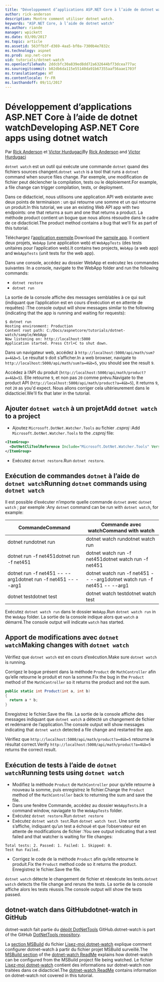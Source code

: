 ```yaml
---
title: "Développement d’applications ASP.NET Core à l’aide de dotnet watch"
author: rick-anderson
description: Montre comment utiliser dotnet watch.
keywords: "ASP.NET Core, à l’aide de dotnet watch"
ms.author: riande
manager: wpickett
ms.date: 03/09/2017
ms.topic: article
ms.assetid: 563ffb3f-d369-4aa5-bf0a-7300b4e7832c
ms.technology: aspnet
ms.prod: asp.net-core
uid: tutorials/dotnet-watch
ms.openlocfilehash: 2ddcbfc30a839ed8dd72a632644bf73dcea777ac
ms.sourcegitcommit: b02db6da115e55140da91b67355aaf56aae1703f
ms.translationtype: HT
ms.contentlocale: fr-FR
ms.lasthandoff: 09/11/2017
---
```

# <a name="developing-aspnet-core-apps-using-dotnet-watch"></a><span data-ttu-id="4af58-104">Développement d’applications ASP.NET Core à l’aide de dotnet watch</span><span class="sxs-lookup"><span data-stu-id="4af58-104">Developing ASP.NET Core apps using dotnet watch</span></span>


<span data-ttu-id="4af58-105">Par [Rick Anderson](https://twitter.com/RickAndMSFT) et [Victor Hurdugaci](https://twitter.com/victorhurdugaci)</span><span class="sxs-lookup"><span data-stu-id="4af58-105">By [Rick Anderson](https://twitter.com/RickAndMSFT) and [Victor Hurdugaci](https://twitter.com/victorhurdugaci)</span></span>

<span data-ttu-id="4af58-106">`dotnet watch` est un outil qui exécute une commande `dotnet` quand des fichiers sources changent.</span><span class="sxs-lookup"><span data-stu-id="4af58-106">`dotnet watch` is a tool that runs a `dotnet` command when source files change.</span></span> <span data-ttu-id="4af58-107">Par exemple, une modification de fichier peut déclencher la compilation, tests ou le déploiement.</span><span class="sxs-lookup"><span data-stu-id="4af58-107">For example, a file change can trigger compilation, tests, or deployment.</span></span>

<span data-ttu-id="4af58-108">Dans ce didacticiel, nous utilisons une application API web existante avec deux points de terminaison : un qui retourne une somme et un qui retourne un produit.</span><span class="sxs-lookup"><span data-stu-id="4af58-108">In this tutorial, we use an existing Web API app with two endpoints: one that returns a sum and one that returns a product.</span></span> <span data-ttu-id="4af58-109">La méthode product contient un bogue que nous allons résoudre dans le cadre de ce didacticiel.</span><span class="sxs-lookup"><span data-stu-id="4af58-109">The product method contains a bug that we'll fix as part of this tutorial.</span></span>

<span data-ttu-id="4af58-110">Téléchargez l’[application exemple](https://github.com/aspnet/Docs/tree/master/aspnetcore/tutorials/dotnet-watch/sample).</span><span class="sxs-lookup"><span data-stu-id="4af58-110">Download the [sample app](https://github.com/aspnet/Docs/tree/master/aspnetcore/tutorials/dotnet-watch/sample).</span></span> <span data-ttu-id="4af58-111">Il contient deux projets, `WebApp` (une application web) et `WebAppTests` (des tests unitaires pour l’application web).</span><span class="sxs-lookup"><span data-stu-id="4af58-111">It contains two projects, `WebApp` (a web app) and `WebAppTests` (unit tests for the web app).</span></span>

<span data-ttu-id="4af58-112">Dans une console, accédez au dossier WebApp et exécutez les commandes suivantes :</span><span class="sxs-lookup"><span data-stu-id="4af58-112">In a console, navigate to the WebApp folder and run the following commands:</span></span>

- `dotnet restore`
- `dotnet run`

<span data-ttu-id="4af58-113">La sortie de la console affiche des messages semblables à ce qui suit (indiquant que l’application est en cours d’exécution et en attente de requêtes) :</span><span class="sxs-lookup"><span data-stu-id="4af58-113">The console output will show messages similar to the following (indicating that the app is running and waiting for requests):</span></span>

```console
$ dotnet run
Hosting environment: Production
Content root path: C:/Docs/aspnetcore/tutorials/dotnet-watch/sample/WebApp
Now listening on: http://localhost:5000
Application started. Press Ctrl+C to shut down.
```

<span data-ttu-id="4af58-114">Dans un navigateur web, accédez à `http://localhost:5000/api/math/sum?a=4&b=5`. Le résultat `9` doit s’afficher.</span><span class="sxs-lookup"><span data-stu-id="4af58-114">In a web browser, navigate to `http://localhost:5000/api/math/sum?a=4&b=5`, you should see the result `9`.</span></span>

<span data-ttu-id="4af58-115">Accédez à l’API du produit (`http://localhost:5000/api/math/product?a=4&b=5`). Elle retourne `9`, et non pas `20` comme prévu.</span><span class="sxs-lookup"><span data-stu-id="4af58-115">Navigate to the product API (`http://localhost:5000/api/math/product?a=4&b=5`), it returns `9`, not `20` as you'd expect.</span></span> <span data-ttu-id="4af58-116">Nous allons corriger cela ultérieurement dans le didacticiel.</span><span class="sxs-lookup"><span data-stu-id="4af58-116">We'll fix that later in the tutorial.</span></span>

## <a name="add-dotnet-watch-to-a-project"></a><span data-ttu-id="4af58-117">Ajouter `dotnet watch` à un projet</span><span class="sxs-lookup"><span data-stu-id="4af58-117">Add `dotnet watch` to a project</span></span>

- <span data-ttu-id="4af58-118">Ajoutez `Microsoft.DotNet.Watcher.Tools` au fichier *.csproj* :</span><span class="sxs-lookup"><span data-stu-id="4af58-118">Add `Microsoft.DotNet.Watcher.Tools` to the *.csproj* file:</span></span>
 ```xml
 <ItemGroup>
   <DotNetCliToolReference Include="Microsoft.DotNet.Watcher.Tools" Version="2.0.0" />
 </ItemGroup> 
 ```

- <span data-ttu-id="4af58-119">Exécutez `dotnet restore`.</span><span class="sxs-lookup"><span data-stu-id="4af58-119">Run `dotnet restore`.</span></span>

## <a name="running-dotnet-commands-using-dotnet-watch"></a><span data-ttu-id="4af58-120">Exécution de commandes `dotnet` à l’aide de `dotnet watch`</span><span class="sxs-lookup"><span data-stu-id="4af58-120">Running `dotnet` commands using `dotnet watch`</span></span>

<span data-ttu-id="4af58-121">Il est possible d’exécuter n’importe quelle commande `dotnet` avec `dotnet watch` ; par exemple :</span><span class="sxs-lookup"><span data-stu-id="4af58-121">Any `dotnet` command can be run with `dotnet watch`, for example:</span></span>

| <span data-ttu-id="4af58-122">Commande</span><span class="sxs-lookup"><span data-stu-id="4af58-122">Command</span></span> | <span data-ttu-id="4af58-123">Commande avec watch</span><span class="sxs-lookup"><span data-stu-id="4af58-123">Command with watch</span></span> |
| ---- | ----- |
| <span data-ttu-id="4af58-124">dotnet run</span><span class="sxs-lookup"><span data-stu-id="4af58-124">dotnet run</span></span> | <span data-ttu-id="4af58-125">dotnet watch run</span><span class="sxs-lookup"><span data-stu-id="4af58-125">dotnet watch run</span></span> |
| <span data-ttu-id="4af58-126">dotnet run -f net451</span><span class="sxs-lookup"><span data-stu-id="4af58-126">dotnet run -f net451</span></span> | <span data-ttu-id="4af58-127">dotnet watch run -f net451</span><span class="sxs-lookup"><span data-stu-id="4af58-127">dotnet watch run -f net451</span></span> |
| <span data-ttu-id="4af58-128">dotnet run -f net451 -- --arg1</span><span class="sxs-lookup"><span data-stu-id="4af58-128">dotnet run -f net451 -- --arg1</span></span> | <span data-ttu-id="4af58-129">dotnet watch run -f net451 -- --arg1</span><span class="sxs-lookup"><span data-stu-id="4af58-129">dotnet watch run -f net451 -- --arg1</span></span> |
| <span data-ttu-id="4af58-130">dotnet test</span><span class="sxs-lookup"><span data-stu-id="4af58-130">dotnet test</span></span> | <span data-ttu-id="4af58-131">dotnet watch test</span><span class="sxs-lookup"><span data-stu-id="4af58-131">dotnet watch test</span></span> |

<span data-ttu-id="4af58-132">Exécutez `dotnet watch run` dans le dossier `WebApp`.</span><span class="sxs-lookup"><span data-stu-id="4af58-132">Run `dotnet watch run` in the `WebApp` folder.</span></span> <span data-ttu-id="4af58-133">La sortie de la console indique alors que `watch` a démarré.</span><span class="sxs-lookup"><span data-stu-id="4af58-133">The console output will indicate `watch` has started.</span></span>

## <a name="making-changes-with-dotnet-watch"></a><span data-ttu-id="4af58-134">Apport de modifications avec `dotnet watch`</span><span class="sxs-lookup"><span data-stu-id="4af58-134">Making changes with `dotnet watch`</span></span>

<span data-ttu-id="4af58-135">Vérifiez que `dotnet watch` est en cours d’exécution.</span><span class="sxs-lookup"><span data-stu-id="4af58-135">Make sure `dotnet watch` is running.</span></span>

<span data-ttu-id="4af58-136">Corrigez le bogue présent dans la méthode `Product` de `MathController` afin qu’elle retourne le produit et non la somme.</span><span class="sxs-lookup"><span data-stu-id="4af58-136">Fix the bug in the `Product` method of the `MathController` so it returns the product and not the sum.</span></span>

```csharp
public static int Product(int a, int b)
{
  return a * b;
} 
```

<span data-ttu-id="4af58-137">Enregistrez le fichier.</span><span class="sxs-lookup"><span data-stu-id="4af58-137">Save the file.</span></span> <span data-ttu-id="4af58-138">La sortie de la console affiche des messages indiquant que `dotnet watch` a détecté un changement de fichier et redémarré de l’application.</span><span class="sxs-lookup"><span data-stu-id="4af58-138">The console output will show messages indicating that `dotnet watch` detected a file change and restarted the app.</span></span>

<span data-ttu-id="4af58-139">Vérifiez que `http://localhost:5000/api/math/product?a=4&b=5` retourne le résultat correct.</span><span class="sxs-lookup"><span data-stu-id="4af58-139">Verify `http://localhost:5000/api/math/product?a=4&b=5` returns the correct result.</span></span>

## <a name="running-tests-using-dotnet-watch"></a><span data-ttu-id="4af58-140">Exécution de tests à l’aide de `dotnet watch`</span><span class="sxs-lookup"><span data-stu-id="4af58-140">Running tests using `dotnet watch`</span></span>

- <span data-ttu-id="4af58-141">Modifiez la méthode `Product` de `MathController` pour qu’elle retourne à nouveau la somme, puis enregistrez le fichier.</span><span class="sxs-lookup"><span data-stu-id="4af58-141">Change the `Product` method of the `MathController` back to returning the sum and save the file.</span></span>
- <span data-ttu-id="4af58-142">Dans une fenêtre Commande, accédez au dossier `WebAppTests`.</span><span class="sxs-lookup"><span data-stu-id="4af58-142">In a command window, naviagate to the `WebAppTests` folder.</span></span>
- <span data-ttu-id="4af58-143">Exécutez `dotnet restore`.</span><span class="sxs-lookup"><span data-stu-id="4af58-143">Run `dotnet restore`</span></span>
- <span data-ttu-id="4af58-144">Exécutez `dotnet watch test`.</span><span class="sxs-lookup"><span data-stu-id="4af58-144">Run `dotnet watch test`.</span></span> <span data-ttu-id="4af58-145">Une sortie s’affiche, indiquant qu’un test a échoué et que l’observateur est en attente de modifications de fichier :</span><span class="sxs-lookup"><span data-stu-id="4af58-145">You see output indicating that a test failed and that watcher is waiting for file changes:</span></span>

 ```console
 Total tests: 2. Passed: 1. Failed: 1. Skipped: 0.
 Test Run Failed.
  ```
- <span data-ttu-id="4af58-146">Corrigez le code de la méthode `Product` afin qu’elle retourne le produit.</span><span class="sxs-lookup"><span data-stu-id="4af58-146">Fix the `Product` method code so it returns the product.</span></span> <span data-ttu-id="4af58-147">Enregistrez le fichier.</span><span class="sxs-lookup"><span data-stu-id="4af58-147">Save the file.</span></span>

<span data-ttu-id="4af58-148">`dotnet watch` détecte le changement de fichier et réexécute les tests.</span><span class="sxs-lookup"><span data-stu-id="4af58-148">`dotnet watch` detects the file change and reruns the tests.</span></span> <span data-ttu-id="4af58-149">La sortie de la console affiche alors les tests réussis.</span><span class="sxs-lookup"><span data-stu-id="4af58-149">The console output will show the tests passed.</span></span>

## <a name="dotnet-watch-in-github"></a><span data-ttu-id="4af58-150">dotnet-watch dans GitHub</span><span class="sxs-lookup"><span data-stu-id="4af58-150">dotnet-watch in GitHub</span></span>

<span data-ttu-id="4af58-151">dotnet-watch fait partie du [dépôt DotNetTools](https://github.com/aspnet/DotNetTools/tree/dev/src/Microsoft.DotNet.Watcher.Tools) GitHub.</span><span class="sxs-lookup"><span data-stu-id="4af58-151">dotnet-watch is part of the GitHub [DotNetTools repository](https://github.com/aspnet/DotNetTools/tree/dev/src/Microsoft.DotNet.Watcher.Tools).</span></span>

<span data-ttu-id="4af58-152">La [section MSBuild](https://github.com/aspnet/DotNetTools/blob/dev/src/Microsoft.DotNet.Watcher.Tools/README.md#msbuild) du fichier [Lisez-moi dotnet-watch](https://github.com/aspnet/DotNetTools/blob/dev/src/Microsoft.DotNet.Watcher.Tools/README.md) explique comment configurer dotnet-watch à partir du fichier projet MSBuild surveillé.</span><span class="sxs-lookup"><span data-stu-id="4af58-152">The [MSBuild section](https://github.com/aspnet/DotNetTools/blob/dev/src/Microsoft.DotNet.Watcher.Tools/README.md#msbuild) of the [dotnet-watch ReadMe](https://github.com/aspnet/DotNetTools/blob/dev/src/Microsoft.DotNet.Watcher.Tools/README.md) explains how dotnet-watch can be configured from the MSBuild project file being watched.</span></span> <span data-ttu-id="4af58-153">Le fichier [Lisez-moi dotnet-watch](https://github.com/aspnet/DotNetTools/blob/dev/src/Microsoft.DotNet.Watcher.Tools/README.md) contient des informations sur dotnet-watch non traitées dans ce didacticiel.</span><span class="sxs-lookup"><span data-stu-id="4af58-153">The [dotnet-watch ReadMe](https://github.com/aspnet/DotNetTools/blob/dev/src/Microsoft.DotNet.Watcher.Tools/README.md) contains information on dotnet-watch not covered in this tutorial.</span></span>
